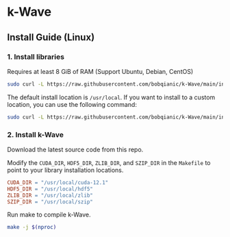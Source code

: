 # k-Wave

## Install Guide (Linux)
### 1. Install libraries
Requires at least 8 GiB of RAM (Support Ubuntu, Debian, CentOS) 
```bash
sudo curl -L https://raw.githubusercontent.com/bobqianic/k-Wave/main/install_lib.sh | bash
```
The default install location is `/usr/local`.
If you want to install to a custom location, you can use the following command:
```bash
sudo curl -L https://raw.githubusercontent.com/bobqianic/k-Wave/main/install_lib.sh HDF5_DIR ZLIB_DIR SZIP_DIR | bash
```
### 2. Install k-Wave
Download the latest source code from this repo.

Modify the `CUDA_DIR`, `HDF5_DIR`, `ZLIB_DIR`, and `SZIP_DIR` in the `Makefile` to point to your library installation locations.
```Makefile
CUDA_DIR = "/usr/local/cuda-12.1"
HDF5_DIR = "/usr/local/hdf5"
ZLIB_DIR = "/usr/local/zlib"
SZIP_DIR = "/usr/local/szip"
```

Run make to compile k-Wave.
```bash
make -j $(nproc)
```
